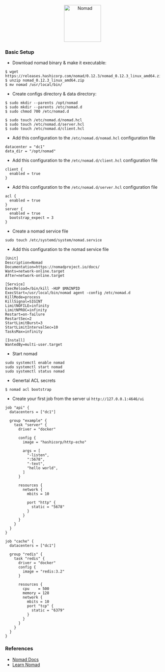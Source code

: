 <p align="center">
    <img alt="Nomad" src="https://s3.amazonaws.com/hashicorp-marketing-web-assets/brand/Nomad_VerticalLogo_FullColor.r1x_p8YHag.svg" width="120" />
</p>


### Basic Setup

- Download nomad binary & make it executable:

```
$ wget https://releases.hashicorp.com/nomad/0.12.3/nomad_0.12.3_linux_amd64.zip
$ unzip nomad_0.12.3_linux_amd64.zip
$ mv nomad /usr/local/bin/
```

- Create configs directory & data directory:

```
$ sudo mkdir --parents /opt/nomad
$ sudo mkdir --parents /etc/nomad.d
$ sudo chmod 700 /etc/nomad.d

$ sudo touch /etc/nomad.d/nomad.hcl
$ sudo touch /etc/nomad.d/server.hcl
$ sudo touch /etc/nomad.d/client.hcl
```

- Add this configuration to the `/etc/nomad.d/nomad.hcl` configuration file

```
datacenter = "dc1"
data_dir = "/opt/nomad"
```

- Add this configuration to the `/etc/nomad.d/client.hcl` configuration file

```hcl
client {
  enabled = true
}
```

- Add this configuration to the `/etc/nomad.d/server.hcl` configuration file

```hcl
acl {
  enabled = true
}
server {
  enabled = true
  bootstrap_expect = 3
}
```

- Create a nomad service file

```
sudo touch /etc/systemd/system/nomad.service
```

- Add this configuration to the nomad service file

```
[Unit]
Description=Nomad
Documentation=https://nomadproject.io/docs/
Wants=network-online.target
After=network-online.target

[Service]
ExecReload=/bin/kill -HUP $MAINPID
ExecStart=/usr/local/bin/nomad agent -config /etc/nomad.d
KillMode=process
KillSignal=SIGINT
LimitNOFILE=infinity
LimitNPROC=infinity
Restart=on-failure
RestartSec=2
StartLimitBurst=3
StartLimitIntervalSec=10
TasksMax=infinity

[Install]
WantedBy=multi-user.target
```

- Start nomad

```
sudo systemctl enable nomad
sudo systemctl start nomad
sudo systemctl status nomad
```

- Genertal ACL secrets

```
$ nomad acl bootstrap
```

- Create your first job from the server ui `http://127.0.0.1:4646/ui`

```hcl
job "api" {
  datacenters = ["dc1"]

  group "example" {
    task "server" {
      driver = "docker"

      config {
        image = "hashicorp/http-echo"

        args = [
          "-listen",
          ":5678",
          "-text",
          "hello world",
        ]
      }

      resources {
        network {
          mbits = 10

          port "http" {
            static = "5678"
          }
        }
      }
    }
  }
}
```

```hcl
job "cache" {
  datacenters = ["dc1"]

  group "redis" {
    task "redis" {
      driver = "docker"
      config {
        image = "redis:3.2"
      }

      resources {
        cpu    = 500
        memory = 128
        network {
          mbits = 10
          port "tcp" {
            static = "6379"
          }
        }
      }
    }
  }
}
```


### References

- [Nomad Docs](https://www.nomadproject.io/docs)
- [Learn Nomad](https://learn.hashicorp.com/collections/nomad/get-started)
